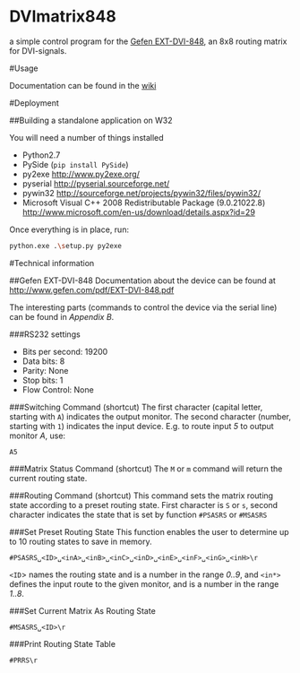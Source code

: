 DVImatrix848
============

a simple control program for the [Gefen EXT-DVI-848](http://www.gefen.com/kvm/ext-dvi-848.jsp?prod_id=5311),
an 8x8 routing matrix for DVI-signals.

#Usage

Documentation can be found in the [wiki](https://github.com/iem-projects/DVImatrix848/wiki)

#Deployment

##Building a standalone application on W32

You will need a number of things installed
- Python2.7
- PySide (`pip install PySide`)
- py2exe http://www.py2exe.org/
- pyserial http://pyserial.sourceforge.net/
- pywin32 http://sourceforge.net/projects/pywin32/files/pywin32/
- Microsoft Visual C++ 2008 Redistributable Package (9.0.21022.8) http://www.microsoft.com/en-us/download/details.aspx?id=29

Once everything is in place, run:

~~~bash
python.exe .\setup.py py2exe
~~~

#Technical information

##Gefen EXT-DVI-848
Documentation about the device can be found at http://www.gefen.com/pdf/EXT-DVI-848.pdf

The interesting parts (commands to control the device via the serial line) can be found in *Appendix B*.

###RS232 settings
- Bits per second: 19200
- Data bits: 8
- Parity: None
- Stop bits: 1
- Flow Control: None

###Switching Command (shortcut)
The first character (capital letter, starting with `A`) indicates the output monitor.
The second character (number, starting with `1`) indicates the input device.
E.g. to route input *5* to output monitor *A*, use:

    A5

###Matrix Status Command (shortcut)
The `M` or `m` command will return the current routing state.

###Routing Command (shortcut)
This command sets the matrix routing state according to a preset routing state.
First character is `S` or `s`, second character indicates the state that is set by
function `#PSASRS` or `#MSASRS`

###Set Preset Routing State
This function enables the user to determine up to 10 routing states to save in
memory.

    #PSASRS␣<ID>␣<inA>␣<inB>␣<inC>␣<inD>␣<inE>␣<inF>␣<inG>␣<inH>\r

`<ID`> names the routing state and is a number in the range *0..9*, and
`<in*>` defines the input route to the given monitor, and is a number in the range *1..8*.

###Set Current Matrix As Routing State

    #MSASRS␣<ID>\r

###Print Routing State Table

    #PRRS\r
